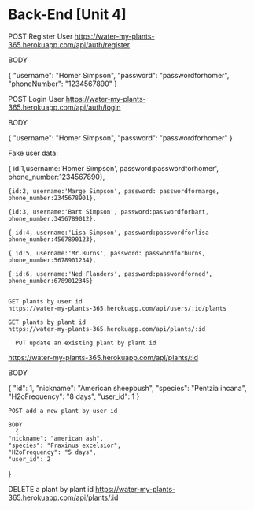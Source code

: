 # Back-End [Unit 4]

POST Register User
https://water-my-plants-365.herokuapp.com/api/auth/register

BODY

{
    "username": "Homer Simpson",
    "password": "passwordforhomer",
    "phoneNumber": "1234567890"
}


POST Login User
https://water-my-plants-365.herokuapp.com/api/auth/login

BODY
 
 {
    "username": "Homer Simpson",
    "password": "passwordforhomer"
}


Fake user data: 
   
   { id:1,username:'Homer Simpson', password:passwordforhomer', phone_number:1234567890},
    
    {id:2, username:'Marge Simpson', password: passwordformarge, phone_number:2345678901},
    
    {id:3, username:'Bart Simpson', password:passwordforbart, phone_number:3456789012},
   
    { id:4, username:'Lisa Simpson', password:passwordforlisa phone_number:4567890123},
    
    { id:5, username:'Mr.Burns', password: passwordforburns, phone_number:5678901234},
    
    { id:6, username:'Ned Flanders', password:passwordforned', phone_number:6789012345}
    
    
    GET plants by user id
    https://water-my-plants-365.herokuapp.com/api/users/:id/plants
    
    GET plants by plant id
    https://water-my-plants-365.herokuapp.com/api/plants/:id
    
      PUT update an existing plant by plant id
  https://water-my-plants-365.herokuapp.com/api/plants/:id
  
  BODY
  
  {
  "id": 1,
  "nickname": "American sheepbush",
  "species": "Pentzia incana",
  "H2oFrequency": "8 days",
  "user_id": 1
}
  
    
    POST add a new plant by user id
    
    BODY
      {
    "nickname": "american ash",
    "species": "Fraxinus excelsior",
    "H2oFrequency": "5 days",
    "user_id": 2
  }
  
  DELETE a plant by plant id
  https://water-my-plants-365.herokuapp.com/api/plants/:id
  

    
